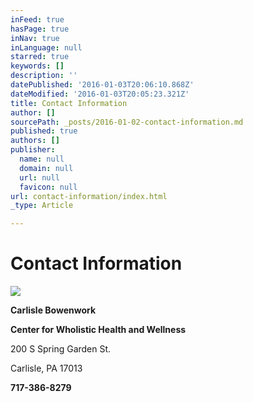 ```yaml
---
inFeed: true
hasPage: true
inNav: true
inLanguage: null
starred: true
keywords: []
description: ''
datePublished: '2016-01-03T20:06:10.868Z'
dateModified: '2016-01-03T20:05:23.321Z'
title: Contact Information
author: []
sourcePath: _posts/2016-01-02-contact-information.md
published: true
authors: []
publisher:
  name: null
  domain: null
  url: null
  favicon: null
url: contact-information/index.html
_type: Article

---
```

# Contact Information
![](https://the-grid-user-content.s3-us-west-2.amazonaws.com/13716919-81f2-4e91-8438-7ef10b24d6af.jpg)

**Carlisle Bowenwork**

**Center for Wholistic Health and Wellness**

200  S Spring Garden St.

Carlisle, PA 17013

**717-386-8279**